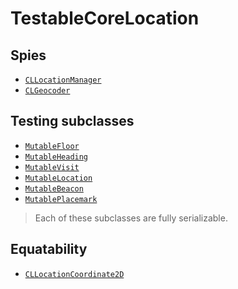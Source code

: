TestableCoreLocation
====================


## Spies

* [`CLLocationManager`](Docs/CLLocationManagerSpies.md)
* [`CLGeocoder`](Docs/CLGeocoderSpies.md)


## Testing subclasses

* [`MutableFloor`](Docs/MutableFloor.md)
* [`MutableHeading`](Docs/MutableHeading.md)
* [`MutableVisit`](Docs/MutableVisit.md)
* [`MutableLocation`](Docs/MutableLocation.md)
* [`MutableBeacon`](Docs/MutableBeacon.md)
* [`MutablePlacemark`](Docs/MutablePlacemark.md)

> Each of these subclasses are fully serializable.


## Equatability

* [`CLLocationCoordinate2D`](Docs/CLLocationCoordinate2D.md)
